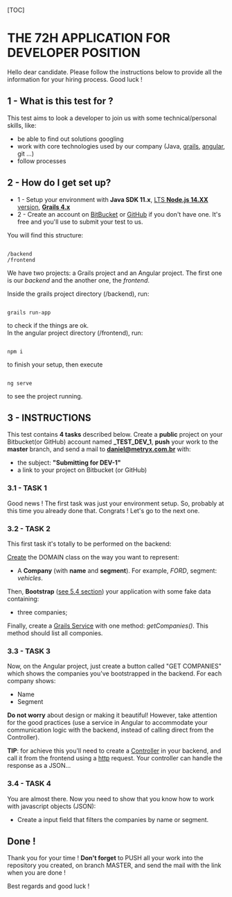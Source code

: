[TOC]

# THE 72H APPLICATION FOR DEVELOPER POSITION #

Hello dear candidate. Please follow the instructions below to provide all the information for your hiring process. Good luck !  

## **1 -  What is this test for ?** ##

This test aims to look a developer to join us with some technical/personal skills, like: 
 
*  be able to find out solutions googling     
*  work with core technologies used by our company (Java, [grails](https://docs.grails.org/4.0.1/guide/index.html), [angular](https://angular.io/), git ...)   
*  follow processes   

## **2 -  How do I get set up?** ##

*  1 - Setup your environment with **Java SDK 11.x**, [LTS **Node.js 14.XX** version](https://nodejs.org/en/download/), **[Grails 4.x](https://grails.org/download.html)**   
*  2 - Create an account on [BitBucket](https://bitbucket.org/) or [GitHub](https://github.com/) if you don't have one. It's free and you'll use to submit your test to us.
 
  
You will find this structure:


```

/backend  
/frontend  
```
We have two projects: a Grails project and an Angular project. The first one is our *backend* and the another one, the *frontend*.

Inside the grails project directory (/backend), run:

```

grails run-app
```
to check if the things are ok.  
In the angular project directory (/frontend), run:

```

npm i
```
to finish your setup, then execute

```

ng serve
```
 to see the project running.


## **3 - INSTRUCTIONS** ##

This test contains **4 tasks** described below. Create a **public** project on your Bitbucket(or GitHub) account named **<your name>_TEST_DEV_1**, **push** your work to the **master** branch, and send a mail to **daniel@metryx.com.br** with:

*  the subject: **"Submitting for DEV-1"**
*  a link to your project on Bitbucket (or GitHub)

### **3.1 - TASK 1** ###

Good news ! The first task was just your environment setup. So, probably at this time you already done that. Congrats ! Let's go to the next one.

### **3.2 - TASK 2** ###

This first task it's totally to be performed on the backend:

[Create](https://docs.grails.org/4.0.1/ref/Command%20Line/create-domain-class.html) the DOMAIN class on the way you want to represent:  

*  A **Company** (with **name** and **segment**). For example, *FORD*, segment: *vehicles*.

Then, **Bootstrap** ([see 5.4 section](https://guides.grails.org/creating-your-first-grails-app/guide/index.html)) your application with some fake data containing:  

*  three companies;  

Finally, create a [Grails Service](https://docs.grails.org/4.0.1/ref/Command%20Line/create-service.html) with one method: *getCompanies()*. This method should list all componies.


### **3.3 - TASK 3** ###

Now, on the Angular project, just create a button called "GET COMPANIES" which shows the companies you've bootstrapped in the backend. For each company shows:  

*  Name
*  Segment

**Do not worry** about design or making it beautiful! However, take attention for the good practices (use a service in Angular to accommodate your communication logic with the backend, instead of calling direct from the Controller).

**TIP**: for achieve this you'll need to create a [Controller](https://docs.grails.org/4.0.1/guide/theWebLayer.html#controllers) in your backend, and call it from the frontend using a [http](https://angular.io/guide/http) request. Your controller can handle the response as a JSON...

### **3.4 - TASK 4** ###

You are almost there. Now you need to show that you know how to work with javascript objects (JSON):

* Create a input field that filters the companies by name or segment.


## **Done !** ##
Thank you for your time !
**Don't forget** to PUSH all your work into the repository you created, on branch MASTER, and send the mail with the link when you are done !

Best regards and good luck !